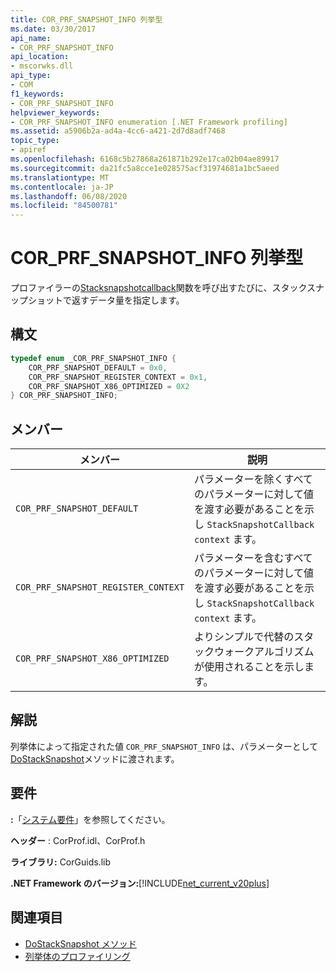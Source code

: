 ```yaml
---
title: COR_PRF_SNAPSHOT_INFO 列挙型
ms.date: 03/30/2017
api_name:
- COR_PRF_SNAPSHOT_INFO
api_location:
- mscorwks.dll
api_type:
- COM
f1_keywords:
- COR_PRF_SNAPSHOT_INFO
helpviewer_keywords:
- COR_PRF_SNAPSHOT_INFO enumeration [.NET Framework profiling]
ms.assetid: a5906b2a-ad4a-4cc6-a421-2d7d8adf7468
topic_type:
- apiref
ms.openlocfilehash: 6168c5b27868a261871b292e17ca02b04ae89917
ms.sourcegitcommit: da21fc5a8cce1e028575acf31974681a1bc5aeed
ms.translationtype: MT
ms.contentlocale: ja-JP
ms.lasthandoff: 06/08/2020
ms.locfileid: "84500781"
---
```

# <a name="cor_prf_snapshot_info-enumeration"></a>COR_PRF_SNAPSHOT_INFO 列挙型
プロファイラーの[Stacksnapshotcallback](stacksnapshotcallback-function.md)関数を呼び出すたびに、スタックスナップショットで返すデータ量を指定します。  
  
## <a name="syntax"></a>構文  
  
```cpp  
typedef enum _COR_PRF_SNAPSHOT_INFO {  
    COR_PRF_SNAPSHOT_DEFAULT = 0x0,  
    COR_PRF_SNAPSHOT_REGISTER_CONTEXT = 0x1,  
    COR_PRF_SNAPSHOT_X86_OPTIMIZED = 0X2  
} COR_PRF_SNAPSHOT_INFO;  
```  
  
## <a name="members"></a>メンバー  
  
|メンバー|説明|  
|-------------|-----------------|  
|`COR_PRF_SNAPSHOT_DEFAULT`|パラメーターを除くすべてのパラメーターに対して値を渡す必要があることを示し `StackSnapshotCallback` `context` ます。|  
|`COR_PRF_SNAPSHOT_REGISTER_CONTEXT`|パラメーターを含むすべてのパラメーターに対して値を渡す必要があることを示し `StackSnapshotCallback` `context` ます。|  
|`COR_PRF_SNAPSHOT_X86_OPTIMIZED`|よりシンプルで代替のスタックウォークアルゴリズムが使用されることを示します。|  
  
## <a name="remarks"></a>解説  
 列挙体によって指定された値 `COR_PRF_SNAPSHOT_INFO` は、パラメーターとして[DoStackSnapshot](icorprofilerinfo2-dostacksnapshot-method.md)メソッドに渡されます。  
  
## <a name="requirements"></a>要件  
 **:**「[システム要件](../../get-started/system-requirements.md)」を参照してください。  
  
 **ヘッダー** : CorProf.idl、CorProf.h  
  
 **ライブラリ:** CorGuids.lib  
  
 **.NET Framework のバージョン:**[!INCLUDE[net_current_v20plus](../../../../includes/net-current-v20plus-md.md)]  
  
## <a name="see-also"></a>関連項目

- [DoStackSnapshot メソッド](icorprofilerinfo2-dostacksnapshot-method.md)
- [列挙体のプロファイリング](profiling-enumerations.md)
